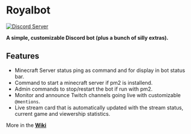 # Royalbot
[![Discord Server](https://img.shields.io/discord/720746186788831323?color=%237289da&label=discord&logo=discord&style=flat-square)](https://discord.gg/6qcehmM)

**A simple, customizable Discord bot (plus a bunch of silly extras).**

## Features

 - Minecraft Server status ping as command and for display in bot status bar.
 - Command to start a minecraft server if pm2 is installend.
 - Admin commands to stop/restart the bot if run with pm2.
 - Monitor and announce Twitch channels going live with customizable `@mentions`.
 - Live stream card that is automatically updated with the stream status, current game and viewership statistics.

More in the **[Wiki](https://github.com/TamaniWolf/RoyalBot/wiki)**

